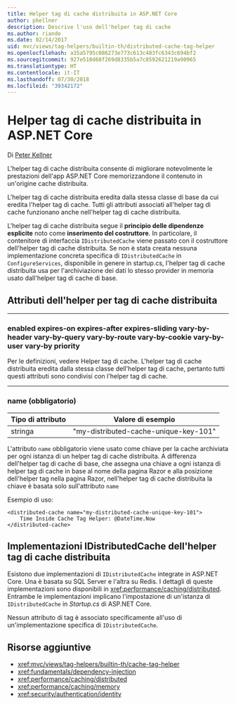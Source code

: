 ```yaml
---
title: Helper tag di cache distribuita in ASP.NET Core
author: pkellner
description: Descrive l'uso dell'helper tag di cache
ms.author: riande
ms.date: 02/14/2017
uid: mvc/views/tag-helpers/builtin-th/distributed-cache-tag-helper
ms.openlocfilehash: a35a5795c086273e773c613c483fc6343c694bf2
ms.sourcegitcommit: 927e510d68f269d8335b5a7c8592621219a90965
ms.translationtype: HT
ms.contentlocale: it-IT
ms.lasthandoff: 07/30/2018
ms.locfileid: "39342172"
---
```

# <a name="distributed-cache-tag-helper-in-aspnet-core"></a>Helper tag di cache distribuita in ASP.NET Core

Di [Peter Kellner](http://peterkellner.net) 

L'helper tag di cache distribuita consente di migliorare notevolmente le prestazioni dell'app ASP.NET Core memorizzandone il contenuto in un'origine cache distribuita.

L'helper tag di cache distribuita eredita dalla stessa classe di base da cui eredita l'helper tag di cache. Tutti gli attributi associati all'helper tag di cache funzionano anche nell'helper tag di cache distribuita.

L'helper tag di cache distribuita segue il **principio delle dipendenze esplicite** noto come **inserimento del costruttore**. In particolare, il contenitore di interfaccia `IDistributedCache` viene passato con il costruttore dell'helper tag di cache distribuita. Se non è stata creata nessuna implementazione concreta specifica di `IDistributedCache` in `ConfigureServices`, disponibile in genere in startup.cs, l'helper tag di cache distribuita usa per l'archiviazione dei dati lo stesso provider in memoria usato dall'helper tag di cache di base.

## <a name="distributed-cache-tag-helper-attributes"></a>Attributi dell'helper per tag di cache distribuita

- - -

### <a name="enabled-expires-on-expires-after-expires-sliding-vary-by-header-vary-by-query-vary-by-route-vary-by-cookie-vary-by-user-vary-by-priority"></a>enabled expires-on expires-after expires-sliding vary-by-header vary-by-query vary-by-route vary-by-cookie vary-by-user vary-by priority

Per le definizioni, vedere Helper tag di cache. L'helper tag di cache distribuita eredita dalla stessa classe dell'helper tag di cache, pertanto tutti questi attributi sono condivisi con l'helper tag di cache.

- - -

### <a name="name-required"></a>name (obbligatorio)

| Tipo di attributo    | Valore di esempio     |
|----------------   |----------------   |
| stringa    | "my-distributed-cache-unique-key-101"     |

L'attributo `name` obbligatorio viene usato come chiave per la cache archiviata per ogni istanza di un helper tag di cache distribuita. A differenza dell'helper tag di cache di base, che assegna una chiave a ogni istanza di helper tag di cache in base al nome della pagina Razor e alla posizione dell'helper tag nella pagina Razor, nell'helper tag di cache distribuita la chiave è basata solo sull'attributo `name`

Esempio di uso:

```cshtml
<distributed-cache name="my-distributed-cache-unique-key-101">
    Time Inside Cache Tag Helper: @DateTime.Now
</distributed-cache>
```

## <a name="distributed-cache-tag-helper-idistributedcache-implementations"></a>Implementazioni IDistributedCache dell'helper tag di cache distribuita

Esistono due implementazioni di `IDistributedCache` integrate in ASP.NET Core. Una è basata su SQL Server e l'altra su Redis. I dettagli di queste implementazioni sono disponibili in <xref:performance/caching/distributed>. Entrambe le implementazioni implicano l'impostazione di un'istanza di `IDistributedCache` in *Startup.cs* di ASP.NET Core.

Nessun attributo di tag è associato specificamente all'uso di un'implementazione specifica di `IDistributedCache`.

## <a name="additional-resources"></a>Risorse aggiuntive

* <xref:mvc/views/tag-helpers/builtin-th/cache-tag-helper>
* <xref:fundamentals/dependency-injection>
* <xref:performance/caching/distributed>
* <xref:performance/caching/memory>
* <xref:security/authentication/identity>
